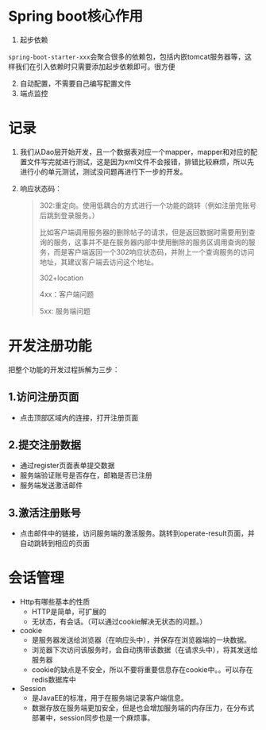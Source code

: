 # Spring boot核心作用

1. 起步依赖

`spring-boot-starter-xxx`会聚合很多的依赖包，包括内嵌tomcat服务器等，这样我们在引入依赖时只需要添加起步依赖即可。很方便

2. 自动配置，不需要自己编写配置文件
3. 端点监控



# 记录

1. 我们从Dao层开始开发，且一个数据表对应一个mapper，mapper和对应的配置文件写完就进行测试，这是因为xml文件不会报错，排错比较麻烦，所以先进行小的单元测试，测试没问题再进行下一步的开发。

2. 响应状态码：

   >302:重定向。使用低耦合的方式进行一个功能的跳转（例如注册完账号后跳到登录服务。）
   >
   >比如客户端调用服务器的删除帖子的请求，但是返回数据时需要用到查询的服务，这事并不是在服务器内部中使用删除的服务区调用查询的服务，而是客户端返回一个302响应状态码，并附上一个查询服务的访问地址，其建议客户端去访问这个地址。
   >
   >302+location
   >
   >4xx：客户端问题
   >
   >5xx: 服务端问题



# 开发注册功能

把整个功能的开发过程拆解为三步：

## 1.访问注册页面

- 点击顶部区域内的连接，打开注册页面

## 2.提交注册数据

- 通过register页面表单提交数据
- 服务端验证账号是否存在，邮箱是否已注册
- 服务端发送激活邮件

## 3.激活注册账号

- 点击邮件中的链接，访问服务端的激活服务。跳转到operate-result页面，并自动跳转到相应的页面

# 

# 会话管理

- Http有哪些基本的性质
  - HTTP是简单，可扩展的
  - 无状态，有会话。（可以通过cookie解决无状态的问题。）
- cookie
  - 是服务器发送给浏览器（在响应头中），并保存在浏览器端的一块数据。
  - 浏览器下次访问该服务时，会自动携带该数据（在请求头中），将其发送给服务器
  - cookie的缺点是不安全，所以不要将重要信息存在cookie中。。可以存在redis数据库中
- Session
  - 是JavaEE的标准，用于在服务端记录客户端信息。
  - 数据存放在服务端更加安全，但是也会增加服务端的内存压力，在分布式部署中，session同步也是一个麻烦事。